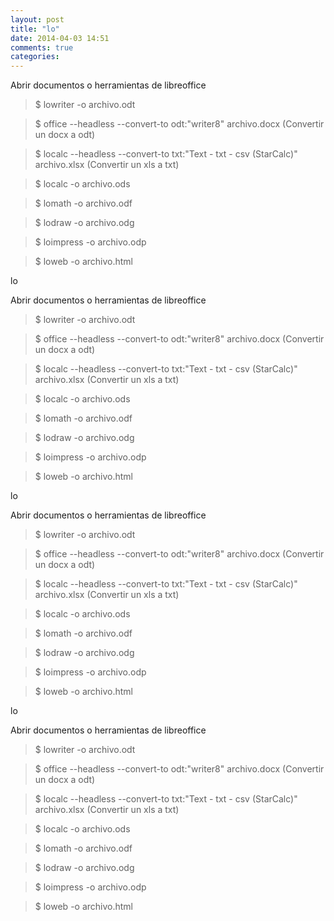 ```yaml
---
layout: post
title: "lo"
date: 2014-04-03 14:51
comments: true
categories: 
---
```

Abrir documentos o herramientas de libreoffice

>$ lowriter -o archivo.odt

>$ office --headless --convert-to odt:"writer8" archivo.docx (Convertir un docx a odt)

>$ localc --headless --convert-to txt:"Text - txt - csv (StarCalc)" archivo.xlsx (Convertir un xls a txt)

>$ localc -o archivo.ods

>$ lomath -o archivo.odf

>$ lodraw -o archivo.odg

>$ loimpress -o archivo.odp

>$ loweb -o archivo.html

lo

Abrir documentos o herramientas de libreoffice

>$ lowriter -o archivo.odt

>$ office --headless --convert-to odt:"writer8" archivo.docx (Convertir un docx a odt)

>$ localc --headless --convert-to txt:"Text - txt - csv (StarCalc)" archivo.xlsx (Convertir un xls a txt)

>$ localc -o archivo.ods

>$ lomath -o archivo.odf

>$ lodraw -o archivo.odg

>$ loimpress -o archivo.odp

>$ loweb -o archivo.html

lo

Abrir documentos o herramientas de libreoffice

>$ lowriter -o archivo.odt

>$ office --headless --convert-to odt:"writer8" archivo.docx (Convertir un docx a odt)

>$ localc --headless --convert-to txt:"Text - txt - csv (StarCalc)" archivo.xlsx (Convertir un xls a txt)

>$ localc -o archivo.ods

>$ lomath -o archivo.odf

>$ lodraw -o archivo.odg

>$ loimpress -o archivo.odp

>$ loweb -o archivo.html

lo

Abrir documentos o herramientas de libreoffice

>$ lowriter -o archivo.odt

>$ office --headless --convert-to odt:"writer8" archivo.docx (Convertir un docx a odt)

>$ localc --headless --convert-to txt:"Text - txt - csv (StarCalc)" archivo.xlsx (Convertir un xls a txt)

>$ localc -o archivo.ods

>$ lomath -o archivo.odf

>$ lodraw -o archivo.odg

>$ loimpress -o archivo.odp

>$ loweb -o archivo.html

